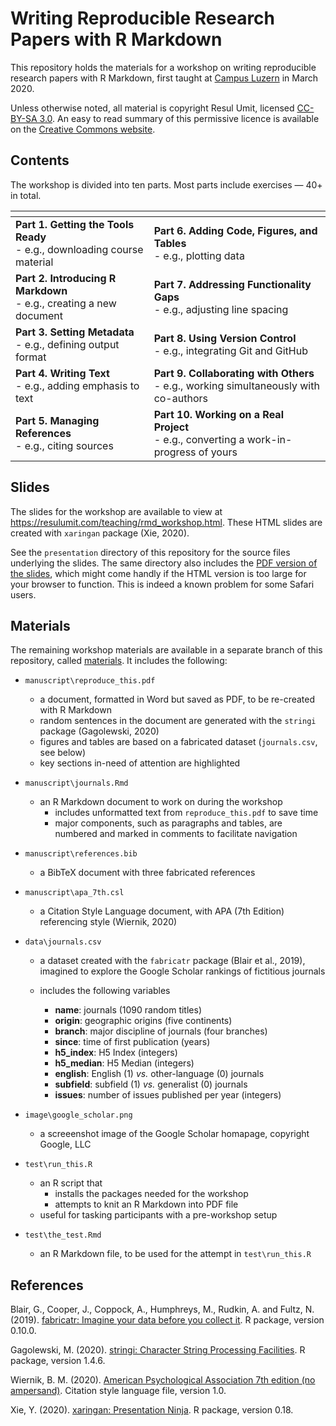# Writing Reproducible Research Papers with R Markdown

This repository holds the materials for a workshop on writing reproducible research papers with R Markdown, first taught at [Campus Luzern](https://www.campus-luzern.ch/) in March 2020.

Unless otherwise noted, all material is copyright Resul Umit, licensed [CC-BY-SA 3.0](https://github.com/resulumit/rmd_workshop/blob/master/LICENCE.md). An easy to read summary of this permissive licence is available on the [Creative Commons website](https://creativecommons.org/licenses/by-sa/3.0/).

## Contents

The workshop is divided into ten parts. Most parts include exercises &mdash; 40+ in total.


|[]() |      |
|------|------|
| **Part 1. Getting the Tools Ready** <br /> - e.g., downloading course material | **Part 6. Adding Code, Figures, and Tables** <br /> - e.g., plotting data | 
| **Part 2. Introducing R Markdown** <br /> - e.g., creating a new document | **Part 7. Addressing Functionality Gaps** <br /> - e.g., adjusting line spacing | 
| **Part 3. Setting Metadata** <br /> - e.g., defining output format | **Part 8. Using Version Control** <br /> - e.g., integrating Git and GitHub | 
| **Part 4. Writing Text** <br /> - e.g., adding emphasis to text | **Part 9. Collaborating with Others** <br /> - e.g., working simultaneously with co-authors | 
| **Part 5. Managing References** <br /> - e.g., citing sources | **Part 10. Working on a Real Project** <br /> - e.g., converting a work-in-progress of yours |

## Slides

The slides for the workshop are available to view at <https://resulumit.com/teaching/rmd_workshop.html>. These HTML slides are created with `xaringan` package (Xie, 2020).

See the `presentation` directory of this repository for the source files underlying the slides. The same directory also includes the [PDF version of the slides](https://github.com/resulumit/rmd_workshop/blob/master/presentation/rmd_workshop.pdf), which might come handly if the HTML version is too large for your browser to function. This is indeed a known problem for some Safari users.

##  Materials

The remaining workshop materials are available in a separate branch of this repository, called [materials](https://github.com/resulumit/rmd_workshop/tree/materials). It includes the following:

- `manuscript\reproduce_this.pdf`
    - a document, formatted in Word but saved as PDF, to be re-created with R Markdown 
    - random sentences in the document are generated with the `stringi` package  (Gagolewski, 2020)
    - figures and tables are based on a fabricated dataset (`journals.csv`, see below)
    - key sections in-need of attention are highlighted

- `manuscript\journals.Rmd`
    - an R Markdown document to work on during the workshop
        - includes unformatted text from `reproduce_this.pdf` to save time
        - major components, such as paragraphs and tables, are numbered and marked in comments to facilitate navigation
        
- `manuscript\references.bib` 
    - a BibTeX document with three fabricated references
    
- `manuscript\apa_7th.csl`
    - a Citation Style Language document, with APA (7th Edition) referencing style (Wiernik, 2020)

- `data\journals.csv`

    - a dataset created with the `fabricatr` package (Blair et al., 2019), imagined to explore the Google Scholar rankings of fictitious journals
    
    - includes the following variables 
        - **name**: journals (1090 random titles)
        - **origin**: geographic origins (five continents)
        - **branch**: major discipline of journals (four branches)
        - **since**: time of first publication (years)
        - **h5_index**: H5 Index (integers)
        - **h5_median**: H5 Median (integers)
        - **english**: English (1) *vs.* other-language (0) journals
        - **subfield**: subfield (1) *vs.* generalist (0) journals
        - **issues**: number of issues published per year (integers)
   
- `image\google_scholar.png`
    - a screeenshot image of the Google Scholar homapage, copyright Google, LLC 
        
- `test\run_this.R`
    - an R script that 
        - installs the packages needed for the workshop
        - attempts to knit an R Markdown into PDF file
    - useful for tasking participants with a pre-workshop setup
        
- `test\the_test.Rmd`
    - an R Markdown file, to be used for the attempt in `test\run_this.R`

 
## References

Blair, G., Cooper, J., Coppock, A., Humphreys, M., Rudkin, A. and Fultz, N. (2019). [fabricatr: Imagine your data before you collect it](https://cran.r-project.org/web/packages/fabricatr/index.html). R package, version 0.10.0.

Gagolewski, M. (2020). [stringi: Character String Processing Facilities](https://cran.r-project.org/web/packages/stringi/index.html). R package, version 1.4.6.

Wiernik, B. M. (2020). [American Psychological Association 7th edition (no ampersand)](https://www.zotero.org/styles/apa-no-ampersand). Citation style language file, version 1.0.

Xie, Y. (2020). [xaringan: Presentation Ninja](https://cran.r-project.org/web/packages/xaringan/index.html). R package, version 0.18.
